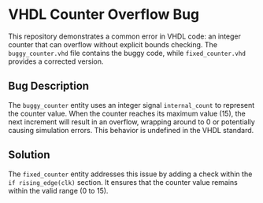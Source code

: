 # VHDL Counter Overflow Bug

This repository demonstrates a common error in VHDL code: an integer counter that can overflow without explicit bounds checking. The `buggy_counter.vhd` file contains the buggy code, while `fixed_counter.vhd` provides a corrected version.

## Bug Description
The `buggy_counter` entity uses an integer signal `internal_count` to represent the counter value.  When the counter reaches its maximum value (15), the next increment will result in an overflow, wrapping around to 0 or potentially causing simulation errors. This behavior is undefined in the VHDL standard.

## Solution
The `fixed_counter` entity addresses this issue by adding a check within the `if rising_edge(clk)` section. It ensures that the counter value remains within the valid range (0 to 15).
